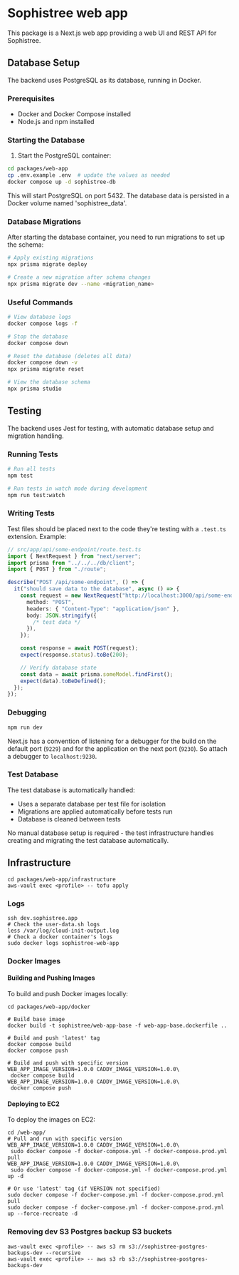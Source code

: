 # Sophistree web app

This package is a Next.js web app providing a web UI and REST API for Sophistree.

## Database Setup

The backend uses PostgreSQL as its database, running in Docker.

### Prerequisites

- Docker and Docker Compose installed
- Node.js and npm installed

### Starting the Database

1. Start the PostgreSQL container:

```bash
cd packages/web-app
cp .env.example .env  # update the values as needed
docker compose up -d sophistree-db
```

This will start PostgreSQL on port 5432. The database data is persisted in a Docker volume named 'sophistree_data'.

### Database Migrations

After starting the database container, you need to run migrations to set up the schema:

```bash
# Apply existing migrations
npx prisma migrate deploy

# Create a new migration after schema changes
npx prisma migrate dev --name <migration_name>
```

### Useful Commands

```bash
# View database logs
docker compose logs -f

# Stop the database
docker compose down

# Reset the database (deletes all data)
docker compose down -v
npx prisma migrate reset

# View the database schema
npx prisma studio
```

## Testing

The backend uses Jest for testing, with automatic database setup and migration handling.

### Running Tests

```bash
# Run all tests
npm test

# Run tests in watch mode during development
npm run test:watch
```

### Writing Tests

Test files should be placed next to the code they're testing with a `.test.ts` extension. Example:

```typescript
// src/app/api/some-endpoint/route.test.ts
import { NextRequest } from "next/server";
import prisma from "../../../db/client";
import { POST } from "./route";

describe("POST /api/some-endpoint", () => {
  it("should save data to the database", async () => {
    const request = new NextRequest("http://localhost:3000/api/some-endpoint", {
      method: "POST",
      headers: { "Content-Type": "application/json" },
      body: JSON.stringify({
        /* test data */
      }),
    });

    const response = await POST(request);
    expect(response.status).toBe(200);

    // Verify database state
    const data = await prisma.someModel.findFirst();
    expect(data).toBeDefined();
  });
});
```

### Debugging

```sh
npm run dev
```

Next.js has a convention of listening for a debugger for the build on the default port (`9229`)
and for the application on the next port (`9230`). So attach a debugger to `localhost:9230`.

### Test Database

The test database is automatically handled:

- Uses a separate database per test file for isolation
- Migrations are applied automatically before tests run
- Database is cleaned between tests

No manual database setup is required - the test infrastructure handles creating and migrating the test database automatically.

## Infrastructure

```shell
cd packages/web-app/infrastructure
aws-vault exec <profile> -- tofu apply
```

### Logs

```shell
ssh dev.sophistree.app
# Check the user-data.sh logs
less /var/log/cloud-init-output.log
# Check a docker container's logs
sudo docker logs sophistree-web-app
```

### Docker Images

#### Building and Pushing Images

To build and push Docker images locally:

```shell
cd packages/web-app/docker

# Build base image
docker build -t sophistree/web-app-base -f web-app-base.dockerfile ..

# Build and push 'latest' tag
docker compose build
docker compose push

# Build and push with specific version
WEB_APP_IMAGE_VERSION=1.0.0 CADDY_IMAGE_VERSION=1.0.0\
 docker compose build
WEB_APP_IMAGE_VERSION=1.0.0 CADDY_IMAGE_VERSION=1.0.0\
 docker compose push
```

#### Deploying to EC2

To deploy the images on EC2:

```shell
cd /web-app/
# Pull and run with specific version
WEB_APP_IMAGE_VERSION=1.0.0 CADDY_IMAGE_VERSION=1.0.0\
 sudo docker compose -f docker-compose.yml -f docker-compose.prod.yml pull
WEB_APP_IMAGE_VERSION=1.0.0 CADDY_IMAGE_VERSION=1.0.0\
 sudo docker compose -f docker-compose.yml -f docker-compose.prod.yml up -d

# Or use 'latest' tag (if VERSION not specified)
sudo docker compose -f docker-compose.yml -f docker-compose.prod.yml pull
sudo docker compose -f docker-compose.yml -f docker-compose.prod.yml up --force-recreate -d
```

### Removing dev S3 Postgres backup S3 buckets

```shell
aws-vault exec <profile> -- aws s3 rm s3://sophistree-postgres-backups-dev --recursive
aws-vault exec <profile> -- aws s3 rb s3://sophistree-postgres-backups-dev
```
